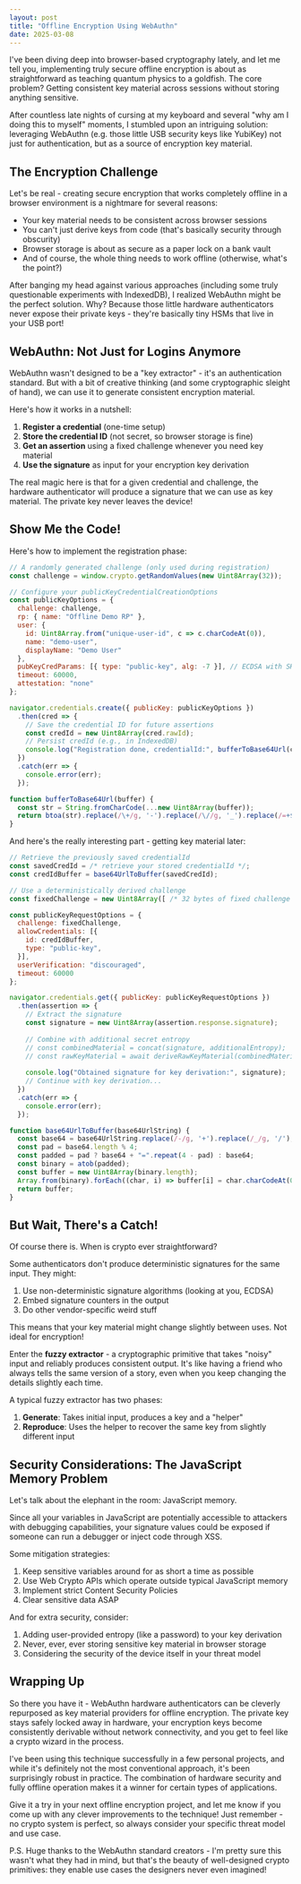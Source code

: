 ```yaml
---
layout: post
title: "Offline Encryption Using WebAuthn"
date: 2025-03-08
---
```


I've been diving deep into browser-based cryptography lately, and let me tell you, implementing truly secure offline encryption is about as straightforward as teaching quantum physics to a goldfish. The core problem? Getting consistent key material across sessions without storing anything sensitive.

After countless late nights of cursing at my keyboard and several "why am I doing this to myself" moments, I stumbled upon an intriguing solution: leveraging WebAuthn (e.g. those little USB security keys like YubiKey) not just for authentication, but as a source of encryption key material.

## The Encryption Challenge

Let's be real - creating secure encryption that works completely offline in a browser environment is a nightmare for several reasons:

- Your key material needs to be consistent across browser sessions
- You can't just derive keys from code (that's basically security through obscurity)
- Browser storage is about as secure as a paper lock on a bank vault
- And of course, the whole thing needs to work offline (otherwise, what's the point?)

After banging my head against various approaches (including some truly questionable experiments with IndexedDB), I realized WebAuthn might be the perfect solution. Why? Because those little hardware authenticators never expose their private keys - they're basically tiny HSMs that live in your USB port!

## WebAuthn: Not Just for Logins Anymore

WebAuthn wasn't designed to be a "key extractor" - it's an authentication standard. But with a bit of creative thinking (and some cryptographic sleight of hand), we can use it to generate consistent encryption material.

Here's how it works in a nutshell:

1. **Register a credential** (one-time setup)
2. **Store the credential ID** (not secret, so browser storage is fine)
3. **Get an assertion** using a fixed challenge whenever you need key material
4. **Use the signature** as input for your encryption key derivation

The real magic here is that for a given credential and challenge, the hardware authenticator will produce a signature that we can use as key material. The private key never leaves the device!

## Show Me the Code!

Here's how to implement the registration phase:

```js
// A randomly generated challenge (only used during registration)
const challenge = window.crypto.getRandomValues(new Uint8Array(32));

// Configure your publicKeyCredentialCreationOptions
const publicKeyOptions = {
  challenge: challenge,
  rp: { name: "Offline Demo RP" },
  user: {
    id: Uint8Array.from("unique-user-id", c => c.charCodeAt(0)),
    name: "demo-user",
    displayName: "Demo User"
  },
  pubKeyCredParams: [{ type: "public-key", alg: -7 }], // ECDSA with SHA-256
  timeout: 60000,
  attestation: "none"
};

navigator.credentials.create({ publicKey: publicKeyOptions })
  .then(cred => {
    // Save the credential ID for future assertions
    const credId = new Uint8Array(cred.rawId);
    // Persist credId (e.g., in IndexedDB)
    console.log("Registration done, credentialId:", bufferToBase64Url(credId));
  })
  .catch(err => {
    console.error(err);
  });

function bufferToBase64Url(buffer) {
  const str = String.fromCharCode(...new Uint8Array(buffer));
  return btoa(str).replace(/\+/g, '-').replace(/\//g, '_').replace(/=+$/, '');
}
```

And here's the really interesting part - getting key material later:

```js
// Retrieve the previously saved credentialId
const savedCredId = /* retrieve your stored credentialId */;
const credIdBuffer = base64UrlToBuffer(savedCredId);

// Use a deterministically derived challenge
const fixedChallenge = new Uint8Array([ /* 32 bytes of fixed challenge data */ ]);

const publicKeyRequestOptions = {
  challenge: fixedChallenge,
  allowCredentials: [{
    id: credIdBuffer,
    type: "public-key",
  }],
  userVerification: "discouraged",
  timeout: 60000
};

navigator.credentials.get({ publicKey: publicKeyRequestOptions })
  .then(assertion => {
    // Extract the signature
    const signature = new Uint8Array(assertion.response.signature);
    
    // Combine with additional secret entropy
    // const combinedMaterial = concat(signature, additionalEntropy);
    // const rawKeyMaterial = await deriveRawKeyMaterial(combinedMaterial);
    
    console.log("Obtained signature for key derivation:", signature);
    // Continue with key derivation...
  })
  .catch(err => {
    console.error(err);
  });

function base64UrlToBuffer(base64UrlString) {
  const base64 = base64UrlString.replace(/-/g, '+').replace(/_/g, '/');
  const pad = base64.length % 4;
  const padded = pad ? base64 + "=".repeat(4 - pad) : base64;
  const binary = atob(padded);
  const buffer = new Uint8Array(binary.length);
  Array.from(binary).forEach((char, i) => buffer[i] = char.charCodeAt(0));
  return buffer;
}
```

## But Wait, There's a Catch!

Of course there is. When is crypto ever straightforward?

Some authenticators don't produce deterministic signatures for the same input. They might:
1. Use non-deterministic signature algorithms (looking at you, ECDSA)
2. Embed signature counters in the output
3. Do other vendor-specific weird stuff

This means that your key material might change slightly between uses. Not ideal for encryption!

Enter the **fuzzy extractor** - a cryptographic primitive that takes "noisy" input and reliably produces consistent output. It's like having a friend who always tells the same version of a story, even when you keep changing the details slightly each time.

A typical fuzzy extractor has two phases:
1. **Generate**: Takes initial input, produces a key and a "helper"
2. **Reproduce**: Uses the helper to recover the same key from slightly different input

## Security Considerations: The JavaScript Memory Problem

Let's talk about the elephant in the room: JavaScript memory.

Since all your variables in JavaScript are potentially accessible to attackers with debugging capabilities, your signature values could be exposed if someone can run a debugger or inject code through XSS.

Some mitigation strategies:
1. Keep sensitive variables around for as short a time as possible
2. Use Web Crypto APIs which operate outside typical JavaScript memory
3. Implement strict Content Security Policies
4. Clear sensitive data ASAP

And for extra security, consider:
1. Adding user-provided entropy (like a password) to your key derivation
2. Never, ever, ever storing sensitive key material in browser storage
3. Considering the security of the device itself in your threat model

## Wrapping Up

So there you have it - WebAuthn hardware authenticators can be cleverly repurposed as key material providers for offline encryption. The private key stays safely locked away in hardware, your encryption keys become consistently derivable without network connectivity, and you get to feel like a crypto wizard in the process.

I've been using this technique successfully in a few personal projects, and while it's definitely not the most conventional approach, it's been surprisingly robust in practice. The combination of hardware security and fully offline operation makes it a winner for certain types of applications.

Give it a try in your next offline encryption project, and let me know if you come up with any clever improvements to the technique! Just remember - no crypto system is perfect, so always consider your specific threat model and use case.

P.S. Huge thanks to the WebAuthn standard creators - I'm pretty sure this wasn't what they had in mind, but that's the beauty of well-designed crypto primitives: they enable use cases the designers never even imagined!
